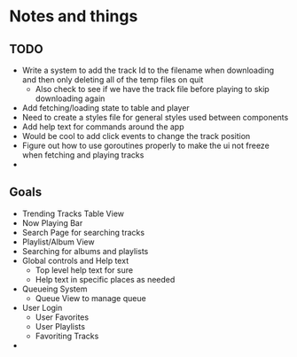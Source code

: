 # Notes and things

## TODO
- Write a system to add the track Id to the filename when downloading and then only deleting all of the temp files on quit
    - Also check to see if we have the track file before playing to skip downloading again
- Add fetching/loading state to table and player
- Need to create a styles file for general styles used between components
- Add help text for commands around the app
- Would be cool to add click events to change the track position
- Figure out how to use goroutines properly to make the ui not freeze when fetching and playing tracks
- 


## Goals

- Trending Tracks Table View
- Now Playing Bar
- Search Page for searching tracks
- Playlist/Album View
- Searching for albums and playlists
- Global controls and Help text
    - Top level help text for sure
    - Help text in specific places as needed
- Queueing System
    - Queue View to manage queue
- User Login
    - User Favorites
    - User Playlists
    - Favoriting Tracks
- 

